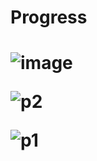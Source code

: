 <h1>Progress<h1 />
  
![image](https://github.com/methlox/xeet/assets/84025779/f55d3c28-dc4f-4590-84a8-6505561decc0)

![p2](https://github.com/methlox/xeet/assets/84025779/1ffd4829-e726-475b-8801-aa93ed287c72)

![p1](https://github.com/methlox/xeet/assets/84025779/20f0111e-9152-4141-9c50-e4f9b4ad1ec1)
